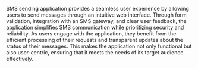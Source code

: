 
SMS sending application provides a seamless user experience by allowing users to send messages through an intuitive web interface. Through form validation, integration with an SMS gateway, and clear user feedback, the application simplifies SMS communication while prioritizing security and reliability. As users engage with the application, they benefit from the efficient processing of their requests and transparent updates about the status of their messages. This makes the application not only functional but also user-centric, ensuring that it meets the needs of its target audience effectively.
